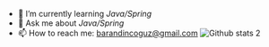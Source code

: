 
- 🌱 I’m currently learning *Java/Spring*
- 💬 Ask me about  _Java/Spring_
- 📫 How to reach me: barandincoguz@gmail.com
![Github stats 2](https://github-readme-stats.vercel.app/api?username=barandincoguz&show_icons=true&theme=radical)
